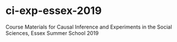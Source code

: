 # ci-exp-essex-2019
Course Materials for Causal Inference and Experiments in the Social Sciences, Essex Summer School 2019
